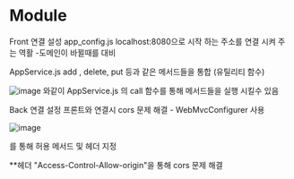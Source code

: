 # Module

Front 연결 설성
app_config.js
localhost:8080으로 시작 하는 주소를  연결 시켜 주는 역활 -도메인이 바뀔때를 대비  


AppService.js 
add , delete, put 등과 같은 메서드들을 통합 (유틸리티 함수)

![image](https://user-images.githubusercontent.com/42922673/176191654-34193e22-adbe-49fa-849f-4026f96b198b.png)
와같이 AppService.js 의 call 함수를 통해 메서드들을 실행 시킬수 있음



Back  연결 설정
프론트와 연결시 cors 문제 해결  - WebMvcConfigurer 사용 

![image](https://user-images.githubusercontent.com/42922673/176192110-a34cfa40-1dcf-4880-8f7c-1a416a0845ec.png)


   를 통해 허용 메서드 및 헤더 지정
   
   **헤더 "Access-Control-Allow-origin"을 통해 cors 문제 해결 
   
    
    
